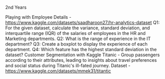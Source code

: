 2nd Years

Playing with Employee Details -
https://www.kaggle.com/datasets/saadharoon27/hr-analytics-dataset
Q1: For the given dataset, calculate the variance, standard deviation, and interquartile range (IQR) of the salaries of employees in the HR and Marketing departments.
Q2: What is the range of experience in the IT department?
Q3: Create a boxplot to display the experience of each department.
Q4: Which feature has the highest standard deviation in the dataset?
Customer Segmentation with Kaggle Titanic - 
Group passengers according to their attributes, leading to insights about travel preferences and social status during Titanic's ill-fated journey.
Dataset - https://www.kaggle.com/datasets/mmek31/titantic
